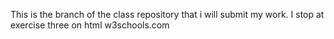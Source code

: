 
This is the branch of the class repository that i will submit my work.
I stop at exercise three on html w3schools.com
